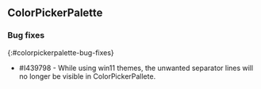## ColorPickerPalette

### Bug fixes
{:#colorpickerpalette-bug-fixes}

* \#I439798 - While using win11 themes, the unwanted separator lines will no longer be visible in ColorPickerPallete.